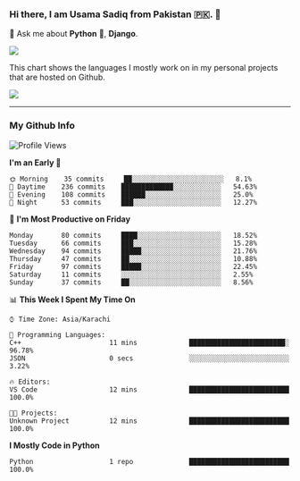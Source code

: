 ### Hi there, I am Usama Sadiq from Pakistan 🇵🇰. 👋

💬 Ask me about **Python** 🐍, **Django**. <!-- , Testing, Docker, Jenkins Automation, -->

<!--  
🗣 I love to talk about
  - Automating day-to-day stuff using Python
  - **Urdu Literature** 📚, **Anime** 💻, **Manga** 📜, **Light Novels** 📜, **Comics** 📱.  
-->

<img align="center" src="https://github-readme-stats.vercel.app/api?username=UsamaSadiq&custom_title=My Stats&show_icons=true&theme=dark&count_private=true&include_all_commits=true" />

This chart shows the languages I mostly work on in my personal projects that are hosted on Github.

<img align="center" src="https://github-readme-stats.vercel.app/api/top-langs/?username=UsamaSadiq&langs_count=10&layout=compact" />

--- 
### My Github Info
<!--START_SECTION:waka-->
![Profile Views](http://img.shields.io/badge/Profile%20Views-4-blue)

**I'm an Early 🐤** 

```text
🌞 Morning    35 commits     ██░░░░░░░░░░░░░░░░░░░░░░░   8.1% 
🌆 Daytime    236 commits    █████████████░░░░░░░░░░░░   54.63% 
🌃 Evening    108 commits    ██████░░░░░░░░░░░░░░░░░░░   25.0% 
🌙 Night      53 commits     ███░░░░░░░░░░░░░░░░░░░░░░   12.27%

```
📅 **I'm Most Productive on Friday** 

```text
Monday       80 commits     ████░░░░░░░░░░░░░░░░░░░░░   18.52% 
Tuesday      66 commits     ███░░░░░░░░░░░░░░░░░░░░░░   15.28% 
Wednesday    94 commits     █████░░░░░░░░░░░░░░░░░░░░   21.76% 
Thursday     47 commits     ██░░░░░░░░░░░░░░░░░░░░░░░   10.88% 
Friday       97 commits     █████░░░░░░░░░░░░░░░░░░░░   22.45% 
Saturday     11 commits     ░░░░░░░░░░░░░░░░░░░░░░░░░   2.55% 
Sunday       37 commits     ██░░░░░░░░░░░░░░░░░░░░░░░   8.56%

```


📊 **This Week I Spent My Time On** 

```text
⌚︎ Time Zone: Asia/Karachi

💬 Programming Languages: 
C++                      11 mins             ████████████████████████░   96.78% 
JSON                     0 secs              ░░░░░░░░░░░░░░░░░░░░░░░░░   3.22%

🔥 Editors: 
VS Code                  12 mins             █████████████████████████   100.0%

🐱‍💻 Projects: 
Unknown Project          12 mins             █████████████████████████   100.0%

```

**I Mostly Code in Python** 

```text
Python                   1 repo              █████████████████████████   100.0%

```



<!--END_SECTION:waka-->
<!--
**UsamaSadiq/UsamaSadiq** is a ✨ _special_ ✨ repository because its `README.md` (this file) appears on your GitHub profile.

Here are some ideas to get you started:

- 🔭 I’m currently working on ...
- 🌱 I’m currently learning ...
- 👯 I’m looking to collaborate on ...
- 🤔 I’m looking for help with ...
- 📫 How to reach me: ...
- 😄 Pronouns: ...
- ⚡ Fun fact: ...
-->
